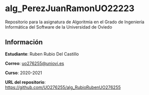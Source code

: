 # alg_PerezJuanRamonUO22223
Repositorio para la asignatura de Algoritmia en el Grado de Ingeniería Informática del Software de la Universidad de Oviedo

## Información
**Estudiante**: Ruben Rubio Del Castillo

**Correo**: uo276255@uniovi.es

**Curso**: 2020-2021

**URL del repositorio**: https://github.com/UO276255/alg_RubioRubenUO276255

